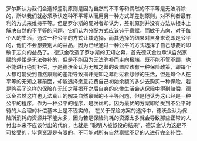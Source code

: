 罗尔斯认为我们会选择差别原则是因为自然的不平等和偶然的不平等是无法消除的，所以我们就必须承认这种不平等从而用另一种方式即差别原则，对不利者最有利的方式来维持平等。但是罗尔斯的反对者却认为，差别原则并没有办法从根本上解决自然的不平等的问题，它们认为分配方式应该钝于禀赋，而敏于志向，对于每个人的生活，通过一种公平的方式让其选择，而其选择的结果对自身来说即是公平的，他们不会想要别人的益品，因为已经通过一种公平的方式选择了自己想要的即敏于志向的益品了。
德沃金改造了罗尔斯的无知之幕，首先德沃金也承认自然禀赋的差距是无法弥补的，但是不能因为无法弥补而走向极端，既不能不管不顾，也不能进行绝对补偿，于是德沃金认为无知之幕的设置应该有一种保险政策，即每个人都可能受到自然禀赋的差距导致揭开无知之幕后过着悲惨的生活，但是每个人在平等的无知之慕前面，却能选择愿意花费自己初始余额的多少去购买一种保险，若是购买了这样的保险在无知之幕揭开之后自身的悲惨生活会从保险中得到赔偿，德沃金虽然这样也无法真正的解决自然禀赋的不平等问题，但是他认为这已经是一种公平的程序，作为一种公平的程序，是次优的。因为最优的方案即给受到不公平对待的人合理的补偿基本上是不现实的。
在关于保险方案的选择中，德沃金认为保险所消耗的资源并不能太多，因为若是保险消耗的资源太多就会导致那些正常的人付出本来不应该付出的代价，也就是 “聪明人被奴役的结果”，德沃金认为这是不可接受的，毕竟资源是有限的，不可能对所有自然禀赋不足的人进行完全补偿。



